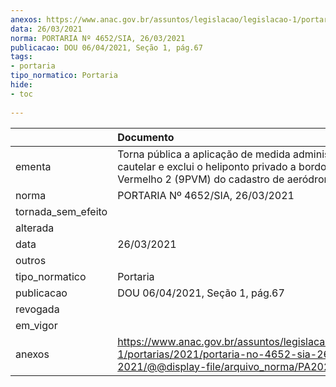 ```yaml
---
anexos: https://www.anac.gov.br/assuntos/legislacao/legislacao-1/portarias/2021/portaria-no-4652-sia-26-03-2021/@@display-file/arquivo_norma/PA2021-4652.pdf
data: 26/03/2021
norma: PORTARIA Nº 4652/SIA, 26/03/2021
publicacao: DOU 06/04/2021, Seção 1, pág.67
tags:
- portaria
tipo_normatico: Portaria
hide: 
- toc 
 
---
```


|                    | Documento                                                                                                                                                |
|:-------------------|:---------------------------------------------------------------------------------------------------------------------------------------------------------|
| ementa             | Torna pública a aplicação de medida administrativa cautelar e exclui o heliponto privado a bordo da unidade Vermelho 2 (9PVM) do cadastro de aeródromos. |
| norma              | PORTARIA Nº 4652/SIA, 26/03/2021                                                                                                                         |
| tornada_sem_efeito |                                                                                                                                                          |
| alterada           |                                                                                                                                                          |
| data               | 26/03/2021                                                                                                                                               |
| outros             |                                                                                                                                                          |
| tipo_normatico     | Portaria                                                                                                                                                 |
| publicacao         | DOU 06/04/2021, Seção 1, pág.67                                                                                                                          |
| revogada           |                                                                                                                                                          |
| em_vigor           |                                                                                                                                                          |
| anexos             | https://www.anac.gov.br/assuntos/legislacao/legislacao-1/portarias/2021/portaria-no-4652-sia-26-03-2021/@@display-file/arquivo_norma/PA2021-4652.pdf     |